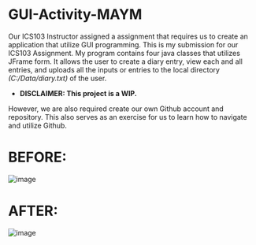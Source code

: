 # GUI-Activity-MAYM
Our ICS103 Instructor assigned a assignment that requires us to create an application that utilize GUI programming. This is my submission for our ICS103 Assignment. 
My program contains four java classes that utilizes JFrame form. It allows the user to create a diary entry, view each and all entries, and uploads all the inputs or entries to the local directory _(C:/Data/diary.txt)_ of the user.
  - **DISCLAIMER: This project is a WIP.**


However, we are also required create our own Github account and repository. This also serves as an exercise for us to learn how to navigate and utilize Github. 

# BEFORE:
![image](https://github.com/user-attachments/assets/232f8109-b5a8-4a9f-9161-619c6cdc5ee3)

# AFTER:
![image](https://github.com/user-attachments/assets/a52ac356-59a1-4914-a30f-2f4c12057721)
